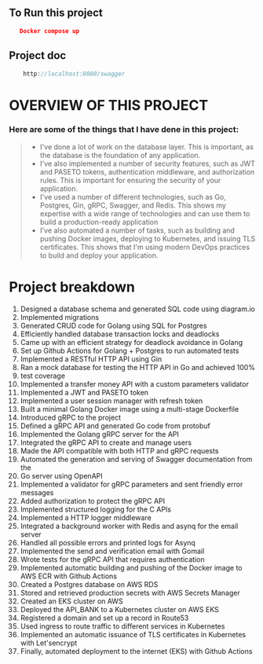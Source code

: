 

## To Run this project 
```json
   Docker compose up
```

## Project doc
```dart 
    http://localhost:8080/swagger
```



# OVERVIEW OF THIS PROJECT 
### Here are some of the things that I have dene in this project:
> - I've done a lot of work on the database layer. This is important, as the database is the foundation of any application.
>-  I've also implemented a number of security features, such as JWT and PASETO tokens, authentication middleware, and authorization rules. This is important for ensuring the security of your application.
>- I've used a number of different technologies, such as Go, Postgres, Gin, gRPC, Swagger, and Redis. This shows my expertise  with a wide range of technologies and can use them to build a production-ready application
>- I've also automated a number of tasks, such as building and pushing Docker images, deploying to Kubernetes, and issuing TLS certificates. This shows that I'm using modern DevOps practices to build and deploy your application.


# Project breakdown
1. Designed a database schema and generated SQL code using diagram.io
2. Implemented migrations
3. Generated CRUD code for Golang using SQL for Postgres
4. Efficiently handled database transaction locks and deadlocks
5. Came up with an efficient strategy for deadlock avoidance in Golang
6. Set up Github Actions for Golang + Postgres to run automated tests
7. Implemented a RESTful HTTP API using Gin
8. Ran a mock database for testing the HTTP API in Go and achieved 100%
9. test coverage
10. Implemented a transfer money API with a custom parameters validator
11. Implemented a JWT and PASETO token
12. Implemented a user session manager with refresh token
13. Built a minimal Golang Docker image using a multi-stage Dockerfile
14. Introduced gRPC to the project
15. Defined a gRPC API and generated Go code from protobuf
16. Implemented the Golang gRPC server for the API
17. Integrated the gRPC API to create and manage users
18. Made the API compatible with both HTTP and gRPC requests
19. Automated the generation and serving of Swagger documentation from the
20. Go server using OpenAPI
21. Implemented a validator for gRPC parameters and sent friendly error messages
22. Added authorization to protect the gRPC API
23. Implemented structured logging for the C APIs
24. Implemented a HTTP logger middleware
25. Integrated a background worker with Redis and asynq for the email server
26. Handled all possible errors and printed logs for Asynq
27. Implemented the send and verification email with Gomail
28. Wrote tests for the gRPC API that requires authentication
29. Implemented automatic building and pushing of the Docker image to AWS ECR with Github Actions
30. Created a Postgres database on AWS RDS
31. Stored and retrieved production secrets with AWS Secrets Manager
32. Created an EKS cluster on AWS
33. Deployed the API_BANK to a Kubernetes cluster on AWS EKS
34. Registered a domain and set up a record in Route53
35. Used ingress to route traffic to different services in Kubernetes
36. Implemented an automatic issuance of TLS certificates in Kubernetes with Let'sencrypt
37. Finally, automated deployment to the internet (EKS) with Github Actions



<!-- ### Postgres


### Create a migration 
migrate create -ext sql -dir db/migration -seq init_schema
<br /><br />

### SQLC
-   Very fast and easy to user 
-   Automatic ode generation 
-   Catch SQL query errors before genration codes 
-   Full  support Postgres.
(TODO: Publis a toturial on sqlc golang)
<br /><br />


## Database Transactions 
### Why do we need database transactions 
1.   To provide a reliable and consistent unit of work, even inc ase of system failure 
2.   To provider isolation between programs tha access the database concurrently <br><br>
**To Achieve 1 and 2 the database must maintain ACID property**
> ### 1.  Atomicity (A)
> Either all operations complete successfully or the transaction fails and the db is unchanged

> ### 2.  Consistency (C)
> The db state must be vallid after the transaction. All constraints mmust be satisfied.


> ### 3.  Isolation (I)
> Concurrent transactions must not affect each other.

>  ### 4.  Durability (D)
> Data written  by a successful transaction must be recorded in persistent storage.
>

## DBML Docs page
https://dbdocs.io/joshuamorka4/shiny_bank_project?schema=public&view=relationships&table=accounts


### Mock Database  -->
